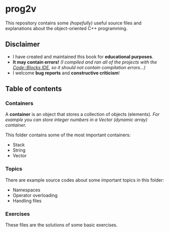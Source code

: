 # prog2v
This repository contains some _(hopefully)_ useful source files and explanations about the object-oriented C++ programming.
## Disclaimer
- I have created and maintained this book for **educational purposes**.
- **It may contain errors!** _(I compiled and ran all of the projects with the [Code::Blocks IDE](http://www.codeblocks.org), so it should not contain compilation errors...)_
- I welcome **bug reports** and **constructive criticism**!
## Table of contents
### Containers
A **container** is an object that stores a collection of objects (elements). _For example you can store integer numbers in a Vector (dynamic array) container._

This folder contains some of the most important containers:
- Stack
- String
- Vector
### Topics
There are example source codes about some important topics in this folder:
- Namespaces
- Operator overloading
- Handling files
### Exercises
These files are the solutions of some basic exercises.